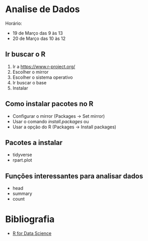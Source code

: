 # Analise de Dados
Horário:
- 19 de Março das 9 às 13
- 20 de Março das 10 às 12

 
## Ir buscar o R
1. Ir a https://www.r-project.org/
1. Escolher o mirror
2. Escolher o sistema operativo
3. Ir buscar o base
4. Instalar
## Como instalar pacotes no R
- Configurar o mirror (Packages -> Set mirror)
- Usar o comando *install.packages* ou
- Usar a opção do R (Packages -> Install packages)
## Pacotes a instalar
- tidyverse
- rpart.plot

## Funções interessantes para analisar dados
- head
- summary
- count

# Bibliografia
- [R for Data Science](https://r4ds.had.co.nz/index.html)

